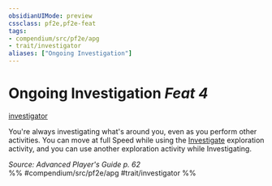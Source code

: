 ```yaml
---
obsidianUIMode: preview
cssclass: pf2e,pf2e-feat
tags:
- compendium/src/pf2e/apg
- trait/investigator
aliases: ["Ongoing Investigation"]
---
```

# Ongoing Investigation  *Feat 4*  
[investigator](Reference/Rules/Traits/investigator-apg.md "Investigator Class Trait")  


You're always investigating what's around you, even as you perform other activities. You can move at full Speed while using the [Investigate](investigate.md) exploration activity, and you can use another exploration activity while Investigating.

*Source: Advanced Player's Guide p. 62*  
%% #compendium/src/pf2e/apg #trait/investigator %%